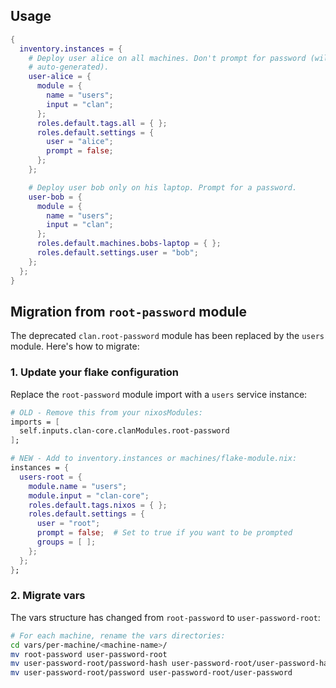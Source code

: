 ## Usage

```nix
{
  inventory.instances = {
    # Deploy user alice on all machines. Don't prompt for password (will be
    # auto-generated).
    user-alice = {
      module = {
        name = "users";
        input = "clan";
      };
      roles.default.tags.all = { };
      roles.default.settings = {
        user = "alice";
        prompt = false;
      };
    };

    # Deploy user bob only on his laptop. Prompt for a password.
    user-bob = {
      module = {
        name = "users";
        input = "clan";
      };
      roles.default.machines.bobs-laptop = { };
      roles.default.settings.user = "bob";
    };
  };
}
```

## Migration from `root-password` module

The deprecated `clan.root-password` module has been replaced by the `users` module. Here's how to migrate:

### 1. Update your flake configuration

Replace the `root-password` module import with a `users` service instance:

```nix
# OLD - Remove this from your nixosModules:
imports = [
  self.inputs.clan-core.clanModules.root-password
];

# NEW - Add to inventory.instances or machines/flake-module.nix:
instances = {
  users-root = {
    module.name = "users";
    module.input = "clan-core";
    roles.default.tags.nixos = { };
    roles.default.settings = {
      user = "root";
      prompt = false;  # Set to true if you want to be prompted
      groups = [ ];
    };
  };
};
```

### 2. Migrate vars

The vars structure has changed from `root-password` to `user-password-root`:

```bash
# For each machine, rename the vars directories:
cd vars/per-machine/<machine-name>/
mv root-password user-password-root
mv user-password-root/password-hash user-password-root/user-password-hash
mv user-password-root/password user-password-root/user-password
```
